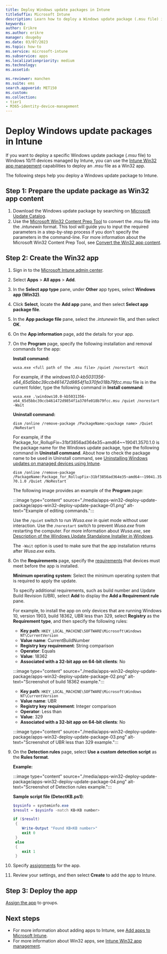 ```yaml
---
title: Deploy Windows update packages in Intune
titleSuffix: Microsoft Intune
description: Learn how to deploy a Windows update package (.msu file) in Intune.
keywords:
author: Erikre
ms.author: erikre
manager: dougeby
ms.date: 03/07/2023
ms.topic: how-to
ms.service: microsoft-intune
ms.subservice: apps
ms.localizationpriority: medium
ms.technology:
ms.assetid: 

ms.reviewer: manchen
ms.suite: ems
search.appverid: MET150
ms.custom: 
ms.collection:
- tier1
- M365-identity-device-management
---
```


# Deploy Windows update packages in Intune

If you want to deploy a specific Windows update package (*.msu* file) to Windows 10/11 devices managed by Intune, you can use the [Intune Win32 app management](../apps/apps-win32-app-management.md) capabilities to deploy an *.msu* file as a Win32 app.

The following steps help you deploy a Windows update package to Intune.

## Step 1: Prepare the update package as Win32 app content

1. Download the  Windows update package by searching on [Microsoft Update Catalog](https://www.catalog.update.microsoft.com/).
2. Use the [Microsoft Win32 Content Prep Tool](https://go.microsoft.com/fwlink/?linkid=2065730) to convert the *.msu* file into the *.intunewin* format. This tool will guide you to input the required parameters in a step-by-step process if you don't specify the parameters in the command-line. For more information about the Microsoft Win32 Content Prep Tool, see [Convert the Win32 app content](../apps/apps-win32-prepare.md#convert-the-win32-app-content).

## Step 2: Create the Win32 app

1. Sign in to the [Microsoft Intune admin center](https://go.microsoft.com/fwlink/?linkid=2109431).
2. Select **Apps** > **All apps** > **Add**.
3. In the **Select app type** pane, under **Other** app types, select **Windows app (Win32)**.
4. Click **Select**, locate the **Add app** pane, and then select **Select app package file**.
5. In the **App package file** pane, select the *.intunewin* file, and then select **OK**.
6. On the **App information** page, add the details for your app.
7. On the **Program** page, specify the following installation and removal commands for the app:

    **Install command:**  

    `wusa.exe <full path of the .msu file> /quiet /norestart -Wait`

    For example, if the *windows10.0-kb5031356-x64_65d5bbc39ccb461472d9854f1a370fe018b79fcc.msu* file is in the current folder, type the following command in **Install command**:

    `wusa.exe .\windows10.0-kb5031356-x64_65d5bbc39ccb461472d9854f1a370fe018b79fcc.msu /quiet /norestart -Wait`

    **Uninstall command:**  

    `dism /online /remove-package /PackageName:<package name> /Quiet /NoRestart`

    For example, if the Package_for_RollupFix\~31bf3856ad364e35\~amd64~~19041.3570.1.0 is the package name for the Windows update package, type the following command in **Uninstall command**. About how to check the package name to be used in Uninstall command, see [Uninstalling Windows updates on managed devices using Intune](https://techcommunity.microsoft.com/t5/windows-it-pro-blog/uninstalling-windows-updates-on-managed-devices-using-intune/ba-p/3778267).

    `dism /online /remove-package /PackageName:Package_for_RollupFix~31bf3856ad364e35~amd64~~19041.3570.1.0 /Quiet /NoRestart`

    The following image provides an example of the **Program** page:

    :::image type="content" source="./media/apps-win32-deploy-update-package/apps-win32-deploy-update-package-01.png" alt-text="Example of editing commands.":::

    Use the `/quiet` switch to run *Wusa.exe* in quiet mode without user interaction. Use the `/norestart` switch to prevent *Wusa.exe* from restarting the computer. For more information about *Wusa.exe*, see [Description of the Windows Update Standalone Installer in Windows](https://support.microsoft.com/help/934307).

    The `-Wait` option is used to make sure that the app installation returns after *Wusa.exe* exits.

8. On the **Requirements** page, specify the [requirements](../apps/apps-win32-add.md#step-3-requirements) that devices must meet before the app is installed.

    **Minimum operating system**: Select the minimum operating system that is required to apply the update.

    To specify additional requirements, such as build number and Update Build Revision (UBR), select **Add** to display the **Add a Requirement rule** pane.

    For example, to install the app on only devices that are running Windows 10, version 1903, build 18362, UBR less than 329, select **Registry** as the **Requirement type**, and then specify the following rules:

    - **Key path**: `HKEY_LOCAL_MACHINE\SOFTWARE\Microsoft\Windows NT\CurrentVersion`
    - **Value name**: CurrentBuildNumber
    - **Registry key requirement**: String comparison
    - **Operator**: Equals
    - **Value**: 18362
    - **Associated with a 32-bit app on 64-bit clients**: No

    :::image type="content" source="./media/apps-win32-deploy-update-package/apps-win32-deploy-update-package-02.png" alt-text="Screenshot of build 18362 example.":::

    - **Key path**: `HKEY_LOCAL_MACHINE\SOFTWARE\Microsoft\Windows NT\CurrentVersion`
    - **Value name**: UBR
    - **Registry key requirement**: Integer comparison
    - **Operator**: Less than
    - **Value**: 329
    - **Associated with a 32-bit app on 64-bit clients**: No

    :::image type="content" source="./media/apps-win32-deploy-update-package/apps-win32-deploy-update-package-03.png" alt-text="Screenshot of UBR less than 329 example.":::

9. On the **Detection rules** page, select **Use a custom detection script** as the **Rules format**.

    **Example:**

    :::image type="content" source="./media/apps-win32-deploy-update-package/apps-win32-deploy-update-package-04.png" alt-text="Screenshot of Detection rules example.":::

    **Sample script file (DetectKB.ps1)**:

    ```powershell
   $sysinfo = systeminfo.exe
   $result = $sysinfo -match KB<KB number>

    if ($result)
     {
        Write-Output "Found KB<KB number>"
        exit 0
     }
     else
     {
        exit 1
     }
    ```

10. Specify [assignments](../apps/apps-win32-add.md#step-7-assignments) for the app.

11. Review your settings, and then select **Create** to add the app to Intune.

## Step 3: Deploy the app

[Assign the app](../apps/apps-deploy.md) to groups.

## Next steps

- For more information about adding apps to Intune, see [Add apps to Microsoft Intune](apps-add.md).
- For more information about Win32 apps, see [Intune Win32 app management](apps-win32-app-management.md).
